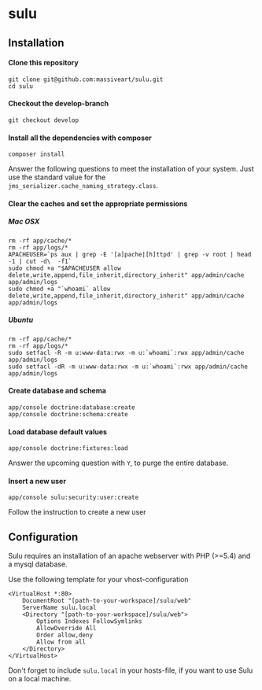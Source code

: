 sulu
====

## Installation

#### Clone this repository

```
git clone git@github.com:massiveart/sulu.git
cd sulu
```

#### Checkout the develop-branch

```
git checkout develop
```

#### Install all the dependencies with composer

```
composer install
```
Answer the following questions to meet the installation of your system. Just use the standard value for the `jms_serializer.cache_naming_strategy.class`.

#### Clear the caches and set the appropriate permissions

##### Mac OSX
```
rm -rf app/cache/*
rm -rf app/logs/*
APACHEUSER=`ps aux | grep -E '[a]pache|[h]ttpd' | grep -v root | head -1 | cut -d\  -f1`
sudo chmod +a "$APACHEUSER allow delete,write,append,file_inherit,directory_inherit" app/admin/cache app/admin/logs
sudo chmod +a "`whoami` allow delete,write,append,file_inherit,directory_inherit" app/admin/cache app/admin/logs
```

##### Ubuntu
```
rm -rf app/cache/*
rm -rf app/logs/*
sudo setfacl -R -m u:www-data:rwx -m u:`whoami`:rwx app/admin/cache app/admin/logs
sudo setfacl -dR -m u:www-data:rwx -m u:`whoami`:rwx app/admin/cache app/admin/logs
```

#### Create database and schema
```
app/console doctrine:database:create
app/console doctrine:schema:create
```

#### Load database default values
```
app/console doctrine:fixtures:load
```
Answer the upcoming question with `Y`, to purge the entire database.

#### Insert a new user
```
app/console sulu:security:user:create
```
Follow the instruction to create a new user

## Configuration
Sulu requires an installation of an apache webserver with PHP (>=5.4) and a mysql database. 

Use the following template for your vhost-configuration
```
<VirtualHost *:80>
    DocumentRoot "[path-to-your-workspace]/sulu/web"
    ServerName sulu.local
    <Directory "[path-to-your-workspace]/sulu/web">
        Options Indexes FollowSymlinks
        AllowOverride All
        Order allow,deny
        Allow from all
    </Directory>
</VirtualHost>
```

Don't forget to include `sulu.local` in your hosts-file, if you want to use Sulu on a local machine.
